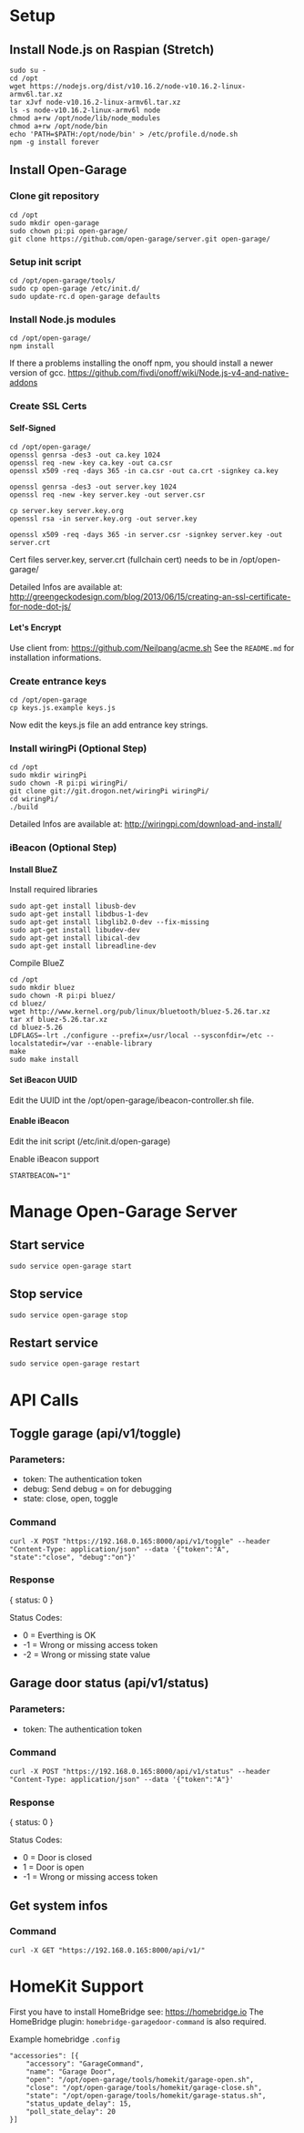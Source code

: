 # Setup
## Install Node.js on Raspian (Stretch)
```
sudo su -
cd /opt
wget https://nodejs.org/dist/v10.16.2/node-v10.16.2-linux-armv6l.tar.xz
tar xJvf node-v10.16.2-linux-armv6l.tar.xz
ls -s node-v10.16.2-linux-armv6l node
chmod a+rw /opt/node/lib/node_modules
chmod a+rw /opt/node/bin
echo 'PATH=$PATH:/opt/node/bin' > /etc/profile.d/node.sh
npm -g install forever
```

## Install Open-Garage
### Clone git repository
```
cd /opt
sudo mkdir open-garage
sudo chown pi:pi open-garage/
git clone https://github.com/open-garage/server.git open-garage/
```

### Setup init script
```
cd /opt/open-garage/tools/
sudo cp open-garage /etc/init.d/
sudo update-rc.d open-garage defaults
```

### Install Node.js modules
```
cd /opt/open-garage/
npm install
```

If there a problems installing the onoff npm, you should install a newer version of gcc.
https://github.com/fivdi/onoff/wiki/Node.js-v4-and-native-addons

### Create SSL Certs
#### Self-Signed

```
cd /opt/open-garage/
openssl genrsa -des3 -out ca.key 1024
openssl req -new -key ca.key -out ca.csr
openssl x509 -req -days 365 -in ca.csr -out ca.crt -signkey ca.key

openssl genrsa -des3 -out server.key 1024
openssl req -new -key server.key -out server.csr

cp server.key server.key.org
openssl rsa -in server.key.org -out server.key

openssl x509 -req -days 365 -in server.csr -signkey server.key -out server.crt
```

Cert files server.key, server.crt (fullchain cert) needs to be in /opt/open-garage/

Detailed Infos are available at:
http://greengeckodesign.com/blog/2013/06/15/creating-an-ssl-certificate-for-node-dot-js/

#### Let's Encrypt

Use client from: https://github.com/Neilpang/acme.sh
See the ```README.md``` for installation informations.

### Create entrance keys
```
cd /opt/open-garage
cp keys.js.example keys.js
```

Now edit the keys.js file an add entrance key strings.

### Install wiringPi (Optional Step)
```
cd /opt
sudo mkdir wiringPi
sudo chown -R pi:pi wiringPi/
git clone git://git.drogon.net/wiringPi wiringPi/
cd wiringPi/
./build
```

Detailed Infos are available at:
http://wiringpi.com/download-and-install/

### iBeacon (Optional Step)
#### Install BlueZ
Install required libraries
```
sudo apt-get install libusb-dev 
sudo apt-get install libdbus-1-dev 
sudo apt-get install libglib2.0-dev --fix-missing
sudo apt-get install libudev-dev 
sudo apt-get install libical-dev
sudo apt-get install libreadline-dev
```

Compile BlueZ
```
cd /opt
sudo mkdir bluez
sudo chown -R pi:pi bluez/
cd bluez/
wget http://www.kernel.org/pub/linux/bluetooth/bluez-5.26.tar.xz
tar xf bluez-5.26.tar.xz
cd bluez-5.26
LDFLAGS=-lrt ./configure --prefix=/usr/local --sysconfdir=/etc --localstatedir=/var --enable-library
make
sudo make install
```

#### Set iBeacon UUID

Edit the UUID int the /opt/open-garage/ibeacon-controller.sh file.

#### Enable iBeacon
Edit the init script (/etc/init.d/open-garage)

Enable iBeacon support
```
STARTBEACON="1"
```

# Manage Open-Garage Server
## Start service
```
sudo service open-garage start
```

## Stop service
```
sudo service open-garage stop
```

## Restart service
```
sudo service open-garage restart
```

# API Calls
## Toggle garage (api/v1/toggle)
### Parameters:
* token: The authentication token
* debug: Send debug = on for debugging
* state: close, open, toggle

### Command
```
curl -X POST "https://192.168.0.165:8000/api/v1/toggle" --header "Content-Type: application/json" --data '{"token":"A", "state":"close", "debug":"on"}'
```

### Response
{ status: 0 }

Status Codes:
* 0  = Everthing is OK
* -1 = Wrong or missing access token
* -2 = Wrong or missing state value

## Garage door status (api/v1/status)
### Parameters:
* token: The authentication token

### Command
```
curl -X POST "https://192.168.0.165:8000/api/v1/status" --header "Content-Type: application/json" --data '{"token":"A"}'
```

### Response
{ status: 0 }

Status Codes:
* 0  = Door is closed
* 1  = Door is open
* -1 = Wrong or missing access token

## Get system infos
### Command
```
curl -X GET "https://192.168.0.165:8000/api/v1/"
```

# HomeKit Support
First you have to install HomeBridge see: https://homebridge.io
The HomeBridge plugin: `homebridge-garagedoor-command` is also required.

Example homebridge `.config`

```
"accessories": [{
    "accessory": "GarageCommand",
    "name": "Garage Door",
    "open": "/opt/open-garage/tools/homekit/garage-open.sh",
    "close": "/opt/open-garage/tools/homekit/garage-close.sh",
    "state": "/opt/open-garage/tools/homekit/garage-status.sh",
    "status_update_delay": 15,
    "poll_state_delay": 20
}]
```
